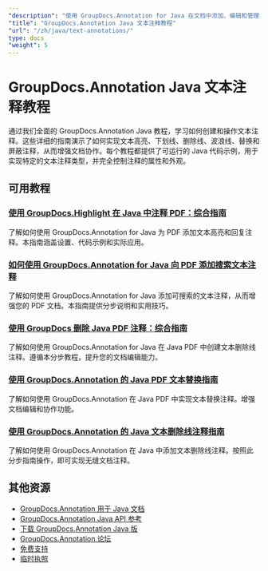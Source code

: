 ```yaml
---
"description": "使用 GroupDocs.Annotation for Java 在文档中添加、编辑和管理文本注释的分步教程。"
"title": "GroupDocs.Annotation Java 文本注释教程"
"url": "/zh/java/text-annotations/"
type: docs
"weight": 5
---
```


# GroupDocs.Annotation Java 文本注释教程

通过我们全面的 GroupDocs.Annotation Java 教程，学习如何创建和操作文本注释。这些详细的指南演示了如何实现文本高亮、下划线、删除线、波浪线、替换和屏蔽注释，从而增强文档协作。每个教程都提供了可运行的 Java 代码示例，用于实现特定的文本注释类型，并完全控制注释的属性和外观。

## 可用教程

### [使用 GroupDocs.Highlight 在 Java 中注释 PDF：综合指南](./annotate-pdfs-groupdocs-highlight-java/)
了解如何使用 GroupDocs.Annotation for Java 为 PDF 添加文本高亮和回复注释。本指南涵盖设置、代码示例和实际应用。

### [如何使用 GroupDocs.Annotation for Java 向 PDF 添加搜索文本注释](./add-search-text-annotations-pdf-groupdocs-java/)
了解如何使用 GroupDocs.Annotation for Java 添加可搜索的文本注释，从而增强您的 PDF 文档。本指南提供分步说明和实用技巧。

### [使用 GroupDocs 删除 Java PDF 注释：综合指南](./java-pdf-strikeout-annotations-groupdocs/)
了解如何使用 GroupDocs.Annotation for Java 在 Java PDF 中创建文本删除线注释。遵循本分步教程，提升您的文档编辑能力。

### [使用 GroupDocs.Annotation 的 Java PDF 文本替换指南](./java-pdf-text-replacement-groupdocs-annotation/)
了解如何使用 GroupDocs.Annotation 在 Java PDF 中实现文本替换注释。增强文档编辑和协作功能。

### [使用 GroupDocs.Annotation 的 Java 文本删除线注释指南](./java-text-strikeout-annotation-groupdocs/)
了解如何使用 GroupDocs.Annotation 在 Java 中添加文本删除线注释。按照此分步指南操作，即可实现无缝文档注释。

## 其他资源

- [GroupDocs.Annotation 用于 Java 文档](https://docs.groupdocs.com/annotation/java/)
- [GroupDocs.Annotation Java API 参考](https://reference.groupdocs.com/annotation/java/)
- [下载 GroupDocs.Annotation Java 版](https://releases.groupdocs.com/annotation/java/)
- [GroupDocs.Annotation 论坛](https://forum.groupdocs.com/c/annotation)
- [免费支持](https://forum.groupdocs.com/)
- [临时执照](https://purchase.groupdocs.com/temporary-license/)